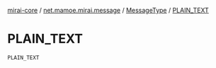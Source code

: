 [mirai-core](../../index.md) / [net.mamoe.mirai.message](../index.md) / [MessageType](index.md) / [PLAIN_TEXT](./-p-l-a-i-n_-t-e-x-t.md)

# PLAIN_TEXT

`PLAIN_TEXT`